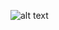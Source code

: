 ![alt text]([http://url/to/img.png](https://github.com/ROWAN-W/Projects/blob/main/ComputerArchitecture/Screenshot%202024-06-04%20at%2023.52.59.png))
